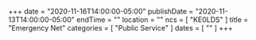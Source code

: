+++
date = "2020-11-16T14:00:00-05:00"
publishDate = "2020-11-13T14:00:00-05:00"
endTime = ""
location = ""
ncs = [ "KE0LDS" ]
title = "Emergency Net"
categories = [ "Public Service" ]
dates = [ "" ]
+++
